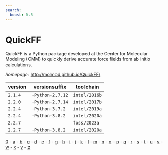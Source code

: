```yaml
---
search:
  boost: 0.5
---
```

# QuickFF

QuickFF is a Python package developed at the Center for Molecular Modeling (CMM) to quickly derive accurate force fields from ab initio calculations.

*homepage*: <http://molmod.github.io/QuickFF/>

version | versionsuffix | toolchain
--------|---------------|----------
``2.1.4`` | ``-Python-2.7.12`` | ``intel/2016b``
``2.2.0`` | ``-Python-2.7.14`` | ``intel/2017b``
``2.2.4`` | ``-Python-3.7.2`` | ``intel/2019a``
``2.2.4`` | ``-Python-3.8.2`` | ``intel/2020a``
``2.2.7`` |  | ``foss/2023a``
``2.2.7`` | ``-Python-3.8.2`` | ``intel/2020a``

[0](../0/index.md) - [a](../a/index.md) - [b](../b/index.md) - [c](../c/index.md) - [d](../d/index.md) - [e](../e/index.md) - [f](../f/index.md) - [g](../g/index.md) - [h](../h/index.md) - [i](../i/index.md) - [j](../j/index.md) - [k](../k/index.md) - [l](../l/index.md) - [m](../m/index.md) - [n](../n/index.md) - [o](../o/index.md) - [p](../p/index.md) - [q](../q/index.md) - [r](../r/index.md) - [s](../s/index.md) - [t](../t/index.md) - [u](../u/index.md) - [v](../v/index.md) - [w](../w/index.md) - [x](../x/index.md) - [y](../y/index.md) - [z](../z/index.md)

